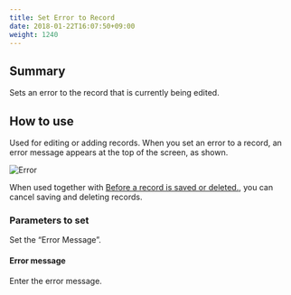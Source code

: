 ```yaml
---
title: Set Error to Record
date: 2018-01-22T16:07:50+09:00
weight: 1240
---
```

## Summary

Sets an error to the record that is currently being edited.

## How to use

Used for editing or adding records. When you set an error to a record, an error message appears at the top of the screen, as shown.

![Error](/images/ja/actions/error_check/set_record_error/1.png)

When used together with [Before a record is saved or deleted.](../../../conditions/condition_event/when_record_save/), you can cancel saving and deleting records.

### Parameters to set

Set the “Error Message”.

#### Error message

Enter the error message.
